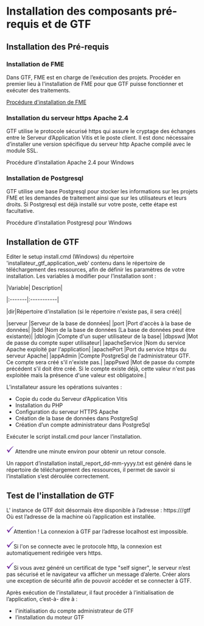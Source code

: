 # Installation des composants pré-requis et de GTF


## Installation des Pré-requis 
 
 ### Installation de FME 

Dans GTF, FME est en charge de l’exécution des projets.
Procéder en premier lieu à l'installation de FME pour que GTF puisse fonctionner et exécuter des traitements.
 

[Procédure d'installation de FME](http://documentation.veremes.net/public/fme/fme_guide_installation.pdf) 


 ### Installation du serveur https Apache 2.4 
 
GTF utilise le protocole sécurisé https qui assure le cryptage des échanges entre le Serveur d’Application Vitis et le poste client. Il est donc nécessaire d’installer une version spécifique du serveur http Apache compilé avec le module SSL.
 
Procédure d’installation Apache 2.4 pour Windows
 
### Installation de Postgresql

GTF utilise une base Postgresql pour stocker les informations sur les projets FME et les demandes de traitement ainsi que sur les utilisateurs et leurs droits. Si Postgresql est déjà installé sur votre poste, cette étape est facultative.
 
Procédure d’installation Postgresql pour Windows
 
## Installation de GTF 

Editer le setup install.cmd (Windows) du répertoire 'installateur_gtf_application_web' contenu dans le répertoire de téléchargement des ressources, afin de définir les paramètres de votre installation.
Les variables à modifier pour l’installation sont :
 
|Variable|	Description|

|:-------|:-----------|

|dir|Répertoire d'installation (si le répertoire n'existe pas, il sera créé)|

|serveur	|Serveur de la base de données|
|port	|Port d'accès à la base de données|
|bdd	|Nom de la base de données (La base de données peut être existante)|
|dblogin	|Compte d'un super utilisateur de la base|
|dbpswd	|Mot de passe du compte super utilisateur|
|apacheService	|Nom du service Apache exploité par l'application|
|apachePort	|Port du service https du serveur Apache|
|appAdmin	|Compte PostgreSql de l'administrateur GTF. Ce compte sera créé s'il n'existe pas.|
|appPswd 	|Mot de passe du compte précédent s'il doit être créé. Si le compte existe déjà, cette valeur n'est pas exploitée mais la présence d'une valeur est obligatoire.| 
 
L’installateur assure les opérations suivantes :

- Copie du code du Serveur d’Application Vitis
- Installation du PHP
- Configuration du serveur HTTPS Apache
- Création de la base de données dans PostgreSql
- Création d’un compte administrateur dans PostgreSql
 
Exécuter le script install.cmd pour lancer l’installation.
 
 ![](../images/attention.png) Attendre une minute environ pour obtenir un retour console.
 
Un rapport d’installation install_report_dd-mm-yyyy.txt est généré dans le répertoire de téléchargement des ressources, il permet de savoir si l’installation s’est déroulée correctement.
 
 
 ## Test de l'installation de GTF 
 
L' instance de GTF doit désormais être disponible à l’adresse : https://<serveur>/gtf
Où <serveur> est l’adresse de la machine où l’application est installée. 
 
  ![](../images/attention.png)Attention ! La connexion à GTF par l’adresse localhost est impossible.
 
  ![](../images/attention.png)Si l'on se connecte avec le protocole http, la connexion est automatiquement redirigée vers https.
 
  ![](../images/attention.png)Si vous avez généré un certificat de type "self signer", le serveur n’est pas sécurisé et le navigateur va afficher un message d’alerte. Créer alors une exception de sécurité afin de pouvoir accéder et se connecter à GTF. 
 
 
Après exécution de l’installateur, il faut procéder à l’initialisation de l’application, c’est-à- dire à : 

-	l'initialisation du compte administrateur de GTF
-	l’installation du moteur GTF
 


